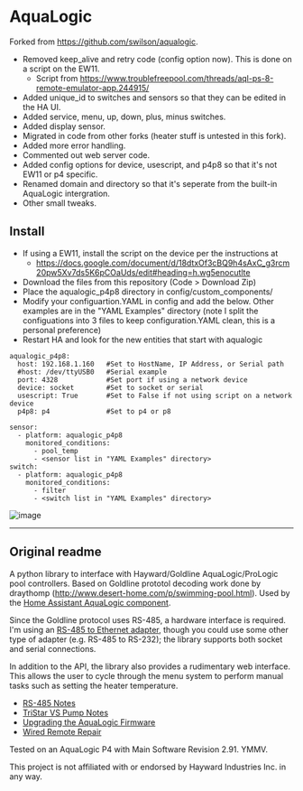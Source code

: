 # AquaLogic

Forked from https://github.com/swilson/aqualogic.  

- Removed keep_alive and retry code (config option now).  This is done on a script on the EW11.
  - Script from https://www.troublefreepool.com/threads/aql-ps-8-remote-emulator-app.244915/
- Added unique_id to switches and sensors so that they can be edited in the HA UI.
- Added service, menu, up, down, plus, minus switches.
- Added display sensor.
- Migrated in code from other forks (heater stuff is untested in this fork).
- Added more error handling.
- Commented out web server code.
- Added config options for device, usescript, and p4p8 so that it's not EW11 or p4 specific.
- Renamed domain and directory so that it's seperate from the built-in AquaLogic intergration.
- Other small tweaks.
  
## Install
- If using a EW11, install the script on the device per the instructions at
  - https://docs.google.com/document/d/18dtxOf3cBQ9h4sAxC_g3rcm20pw5Xv7ds5K6pCOaUds/edit#heading=h.wg5enocutlte
- Download the files from this repository (Code > Download Zip)
- Place the aqualogic_p4p8 directory in config/custom_components/
- Modify your configuartion.YAML in config and add the below.  Other examples are in the "YAML Examples" directory (note I split the configuations into 3 files to keep configuration.YAML clean, this is a personal preference)
- Restart HA and look for the new entities that start with aqualogic

```
aqualogic_p4p8:
  host: 192.168.1.160   #Set to HostName, IP Address, or Serial path
  #host: /dev/ttyUSB0   #Serial example
  port: 4328            #Set port if using a network device
  device: socket        #Set to socket or serial
  usescript: True       #Set to False if not using script on a network device
  p4p8: p4              #Set to p4 or p8

sensor:
  - platform: aqualogic_p4p8
    monitored_conditions:
      - pool_temp
      - <sensor list in "YAML Examples" directory>
switch:
  - platform: aqualogic_p4p8
    monitored_conditions:
      - filter
      - <switch list in "YAML Examples" directory>
```
![image](https://github.com/J4yDubsHome/aqualogic/assets/155119234/9af8babb-eb2d-4836-90cb-6ea8a8c40428)

----
## Original readme
A python library to interface with Hayward/Goldline AquaLogic/ProLogic pool controllers. Based on Goldline prototol decoding work done by draythomp (http://www.desert-home.com/p/swimming-pool.html). Used by the [Home Assistant AquaLogic component](https://www.home-assistant.io/components/aqualogic/).

Since the Goldline protocol uses RS-485, a hardware interface is required. I'm using an [RS-485 to Ethernet adapter](https://www.usriot.com/products/rs485-to-ethernet-converter.html), though you could use some other type of adapter (e.g. RS-485 to RS-232); the library supports both socket and serial connections.

In addition to the API, the library also provides a rudimentary web interface. This allows the user to cycle through the menu system to perform manual tasks such as setting the heater temperature.

- [RS-485 Notes](https://github.com/swilson/aqualogic/wiki/RS%E2%80%90485-Notes)
- [TriStar VS Pump Notes](https://github.com/swilson/aqualogic/wiki/TriStar-VS-Pump-Notes)
- [Upgrading the AquaLogic Firmware](https://github.com/swilson/aqualogic/wiki/Upgrading-the-AquaLogic-Firmware)
- [Wired Remote Repair](https://github.com/swilson/aqualogic/wiki/Wired-Remote-Repair)

Tested on an AquaLogic P4 with Main Software Revision 2.91. YMMV.

This project is not affiliated with or endorsed by Hayward Industries Inc. in any way. 
